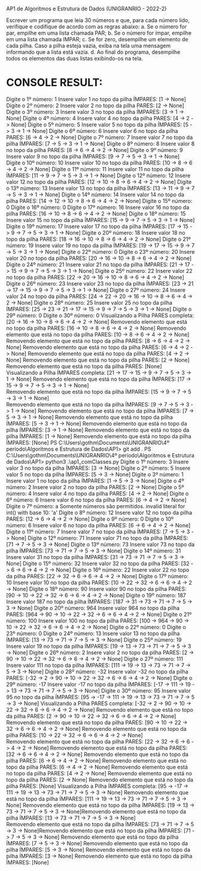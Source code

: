 AP1 de Algoritmos e Estrutura de Dados (UNIGRANRIO - 2022-2)

Escrever um programa que leia 30 números e que, para cada número lido, verifique
e codifique de acordo com as regras abaixo:
    a. Se o número for par, empilhe em uma lista chamada PAR;
    b. Se o número for ímpar, empilhe em uma lista chamada IMPAR;
    c. Se for zero, desempilhe um elemento de cada pilha. Caso a pilha esteja vazia,
exiba na tela uma mensagem informando que a lista está vazia.
    d. Ao final do programa, desempilhe todos os elementos das duas listas exibindo-os
na tela.


CONSOLE RESULT:
=======================================================================================

Digite o 1º número: 1
Insere valor 1 no topo da pilha ÍMPARES: [1 -> None]
Digite o 2º número: 2
Insere valor 2 no topo da pilha PARES: [2 -> None]
Digite o 3º número: 3
Insere valor 3 no topo da pilha ÍMPARES: [3 -> 1 -> None]
Digite o 4º número: 4
Insere valor 4 no topo da pilha PARES: [4 -> 2 -> None]
Digite o 5º número: 5
Insere valor 5 no topo da pilha ÍMPARES: [5 -> 3 -> 1 -> None]
Digite o 6º número: 6
Insere valor 6 no topo da pilha PARES: [6 -> 4 -> 2 -> None]
Digite o 7º número: 7
Insere valor 7 no topo da pilha ÍMPARES: [7 -> 5 -> 3 -> 1 -> None]
Digite o 8º número: 8
Insere valor 8 no topo da pilha PARES: [8 -> 6 -> 4 -> 2 -> None]
Digite o 9º número: 9
Insere valor 9 no topo da pilha ÍMPARES: [9 -> 7 -> 5 -> 3 -> 1 -> None]
Digite o 10º número: 10
Insere valor 10 no topo da pilha PARES: [10 -> 8 -> 6 -> 4 -> 2 -> None]
Digite o 11º número: 11
Insere valor 11 no topo da pilha ÍMPARES: [11 -> 9 -> 7 -> 5 -> 3 -> 1 -> None]
Digite o 12º número: 12
Insere valor 12 no topo da pilha PARES: [12 -> 10 -> 8 -> 6 -> 4 -> 2 -> None]
Digite o 13º número: 13
Insere valor 13 no topo da pilha ÍMPARES: [13 -> 11 -> 9 -> 7 -> 5 -> 3 -> 1 -> None]
Digite o 14º número: 14
Insere valor 14 no topo da pilha PARES: [14 -> 12 -> 10 -> 8 -> 6 -> 4 -> 2 -> None]
Digite o 15º número: 0
Digite o 16º número: 0
Digite o 17º número: 16
Insere valor 16 no topo da pilha PARES: [16 -> 10 -> 8 -> 6 -> 4 -> 2 -> None]
Digite o 18º número: 15
Insere valor 15 no topo da pilha ÍMPARES: [15 -> 9 -> 7 -> 5 -> 3 -> 1 -> None]
Digite o 19º número: 17
Insere valor 17 no topo da pilha ÍMPARES: [17 -> 15 -> 9 -> 7 -> 5 -> 3 -> 1 -> None]
Digite o 20º número: 18
Insere valor 18 no topo da pilha PARES: [18 -> 16 -> 10 -> 8 -> 6 -> 4 -> 2 -> None]
Digite o 21º número: 19
Insere valor 19 no topo da pilha ÍMPARES: [19 -> 17 -> 15 -> 9 -> 7 -> 5 -> 3 -> 1 -> None]
Digite o 22º número: 0
Digite o 23º número: 20
Insere valor 20 no topo da pilha PARES: [20 -> 16 -> 10 -> 8 -> 6 -> 4 -> 2 -> None]
Digite o 24º número: 21
Insere valor 21 no topo da pilha ÍMPARES: [21 -> 17 -> 15 -> 9 -> 7 -> 5 -> 3 -> 1 -> None]
Digite o 25º número: 22
Insere valor 22 no topo da pilha PARES: [22 -> 20 -> 16 -> 10 -> 8 -> 6 -> 4 -> 2 -> None]
Digite o 26º número: 23
Insere valor 23 no topo da pilha ÍMPARES: [23 -> 21 -> 17 -> 15 -> 9 -> 7 -> 5 -> 3 -> 1 -> None]
Digite o 27º número: 24
Insere valor 24 no topo da pilha PARES: [24 -> 22 -> 20 -> 16 -> 10 -> 8 -> 6 -> 4 -> 2 -> None]
Digite o 28º número: 25
Insere valor 25 no topo da pilha ÍMPARES: [25 -> 23 -> 21 -> 17 -> 15 -> 9 -> 7 -> 5 -> 3 -> 1 -> None]
Digite o 29º número: 0
Digite o 30º número: 0
Visualizando a Pilha PARES completa:  [20 -> 16 -> 10 -> 8 -> 6 -> 4 -> 2 -> None]
Removendo elemento que está no topo da pilha PARES:  [16 -> 10 -> 8 -> 6 -> 4 -> 2 -> None]
Removendo elemento que está no topo da pilha PARES:  [10 -> 8 -> 6 -> 4 -> 2 -> None]
Removendo elemento que está no topo da pilha PARES:  [8 -> 6 -> 4 -> 2 -> None]
Removendo elemento que está no topo da pilha PARES:  [6 -> 4 -> 2 -> None]
Removendo elemento que está no topo da pilha PARES:  [4 -> 2 -> None]
Removendo elemento que está no topo da pilha PARES:  [2 -> None]
Removendo elemento que está no topo da pilha PARES:  [None]
Visualizando a Pilha ÍMPARES completa:  [21 -> 17 -> 15 -> 9 -> 7 -> 5 -> 3 -> 1 -> None]
Removendo elemento que está no topo da pilha ÍMPARES:  [17 -> 15 -> 9 -> 7 -> 5 -> 3 -> 1 -> None]  
Removendo elemento que está no topo da pilha ÍMPARES:  [15 -> 9 -> 7 -> 5 -> 3 -> 1 -> None]        
Removendo elemento que está no topo da pilha ÍMPARES:  [9 -> 7 -> 5 -> 3 -> 1 -> None]
Removendo elemento que está no topo da pilha ÍMPARES:  [7 -> 5 -> 3 -> 1 -> None]
Removendo elemento que está no topo da pilha ÍMPARES:  [5 -> 3 -> 1 -> None]
Removendo elemento que está no topo da pilha ÍMPARES:  [3 -> 1 -> None]
Removendo elemento que está no topo da pilha ÍMPARES:  [1 -> None]
Removendo elemento que está no topo da pilha ÍMPARES:  [None]
PS C:\Users\gothm\Documents\UNIGRANRIO\4º período\Algoritmos e Estrutura de Dados\AP1> git add .
PS C:\Users\gothm\Documents\UNIGRANRIO\4º período\Algoritmos e Estrutura de Dados\AP1> python3 .\ap1_comClasses.py                                                                                      Digite o 1º número: 3
Insere valor 3 no topo da pilha ÍMPARES: [3 -> None]
Digite o 2º número: 5
Insere valor 5 no topo da pilha ÍMPARES: [5 -> 3 -> None]
Digite o 3º número: 1
Insere valor 1 no topo da pilha ÍMPARES: [1 -> 5 -> 3 -> None]
Digite o 4º número: 2
Insere valor 2 no topo da pilha PARES: [2 -> None]
Digite o 5º número: 4
Insere valor 4 no topo da pilha PARES: [4 -> 2 -> None]
Digite o 6º número: 6
Insere valor 6 no topo da pilha PARES: [6 -> 4 -> 2 -> None]
Digite o 7º número: a
Somente números são permitidos. invalid literal for int() with base 10: 'a'
Digite o 8º número: 12
Insere valor 12 no topo da pilha PARES: [12 -> 6 -> 4 -> 2 -> None]
Digite o 9º número: 0
Digite o 10º número: 6
Insere valor 6 no topo da pilha PARES: [6 -> 6 -> 4 -> 2 -> None]
Digite o 11º número: 7
Insere valor 7 no topo da pilha ÍMPARES: [7 -> 5 -> 3 -> None]
Digite o 12º número: 71
Insere valor 71 no topo da pilha ÍMPARES: [71 -> 7 -> 5 -> 3 -> None]
Digite o 13º número: 73
Insere valor 73 no topo da pilha ÍMPARES: [73 -> 71 -> 7 -> 5 -> 3 -> None]
Digite o 14º número: 31
Insere valor 31 no topo da pilha ÍMPARES: [31 -> 73 -> 71 -> 7 -> 5 -> 3 -> None]
Digite o 15º número: 32
Insere valor 32 no topo da pilha PARES: [32 -> 6 -> 6 -> 4 -> 2 -> None]
Digite o 16º número: 22
Insere valor 22 no topo da pilha PARES: [22 -> 32 -> 6 -> 6 -> 4 -> 2 -> None]
Digite o 17º número: 10
Insere valor 10 no topo da pilha PARES: [10 -> 22 -> 32 -> 6 -> 6 -> 4 -> 2 -> None]
Digite o 18º número: 90
Insere valor 90 no topo da pilha PARES: [90 -> 10 -> 22 -> 32 -> 6 -> 6 -> 4 -> 2 -> None]
Digite o 19º número: 187
Insere valor 187 no topo da pilha ÍMPARES: [187 -> 31 -> 73 -> 71 -> 7 -> 5 -> 3 -> None]
Digite o 20º número: 964
Insere valor 964 no topo da pilha PARES: [964 -> 90 -> 10 -> 22 -> 32 -> 6 -> 6 -> 4 -> 2 -> None]
Digite o 21º número: 100
Insere valor 100 no topo da pilha PARES: [100 -> 964 -> 90 -> 10 -> 22 -> 32 -> 6 -> 6 -> 4 -> 2 -> None]
Digite o 22º número: 0
Digite o 23º número: 0
Digite o 24º número: 13
Insere valor 13 no topo da pilha ÍMPARES: [13 -> 73 -> 71 -> 7 -> 5 -> 3 -> None]
Digite o 25º número: 19
Insere valor 19 no topo da pilha ÍMPARES: [19 -> 13 -> 73 -> 71 -> 7 -> 5 -> 3 -> None]
Digite o 26º número: 2
Insere valor 2 no topo da pilha PARES: [2 -> 90 -> 10 -> 22 -> 32 -> 6 -> 6 -> 4 -> 2 -> None]
Digite o 27º número: 111
Insere valor 111 no topo da pilha ÍMPARES: [111 -> 19 -> 13 -> 73 -> 71 -> 7 -> 5 -> 3 -> None]
Digite o 28º número: -32
Insere valor -32 no topo da pilha PARES: [-32 -> 2 -> 90 -> 10 -> 22 -> 32 -> 6 -> 6 -> 4 -> 2 -> None]
Digite o 29º número: -17
Insere valor -17 no topo da pilha ÍMPARES: [-17 -> 111 -> 19 -> 13 -> 73 -> 71 -> 7 -> 5 -> 3 -> None]
Digite o 30º número: 95
Insere valor 95 no topo da pilha ÍMPARES: [95 -> -17 -> 111 -> 19 -> 13 -> 73 -> 71 -> 7 -> 5 -> 3 -> None]
Visualizando a Pilha PARES completa:  [-32 -> 2 -> 90 -> 10 -> 22 -> 32 -> 6 -> 6 -> 4 -> 2 -> None]
Removendo elemento que está no topo da pilha PARES:  [2 -> 90 -> 10 -> 22 -> 32 -> 6 -> 6 -> 4 -> 2 -> None]
Removendo elemento que está no topo da pilha PARES:  [90 -> 10 -> 22 -> 32 -> 6 -> 6 -> 4 -> 2 -> None]
Removendo elemento que está no topo da pilha PARES:  [10 -> 22 -> 32 -> 6 -> 6 -> 4 -> 2 -> None]   
Removendo elemento que está no topo da pilha PARES:  [22 -> 32 -> 6 -> 6 -> 4 -> 2 -> None]
Removendo elemento que está no topo da pilha PARES:  [32 -> 6 -> 6 -> 4 -> 2 -> None]
Removendo elemento que está no topo da pilha PARES:  [6 -> 6 -> 4 -> 2 -> None]
Removendo elemento que está no topo da pilha PARES:  [6 -> 4 -> 2 -> None]
Removendo elemento que está no topo da pilha PARES:  [4 -> 2 -> None]
Removendo elemento que está no topo da pilha PARES:  [2 -> None]
Removendo elemento que está no topo da pilha PARES:  [None]
Visualizando a Pilha ÍMPARES completa:  [95 -> -17 -> 111 -> 19 -> 13 -> 73 -> 71 -> 7 -> 5 -> 3 -> None]
Removendo elemento que está no topo da pilha ÍMPARES:  [111 -> 19 -> 13 -> 73 -> 71 -> 7 -> 5 -> 3 -> None]
Removendo elemento que está no topo da pilha ÍMPARES:  [19 -> 13 -> 73 -> 71 -> 7 -> 5 -> 3 -> None]Removendo elemento que está no topo da pilha ÍMPARES:  [13 -> 73 -> 71 -> 7 -> 5 -> 3 -> None]      
Removendo elemento que está no topo da pilha ÍMPARES:  [73 -> 71 -> 7 -> 5 -> 3 -> None]Removendo elemento que está no topo da pilha ÍMPARES:  [71 -> 7 -> 5 -> 3 -> None]
Removendo elemento que está no topo da pilha ÍMPARES:  [7 -> 5 -> 3 -> None]
Removendo elemento que está no topo da pilha ÍMPARES:  [5 -> 3 -> None]
Removendo elemento que está no topo da pilha ÍMPARES:  [3 -> None]
Removendo elemento que está no topo da pilha ÍMPARES:  [None]